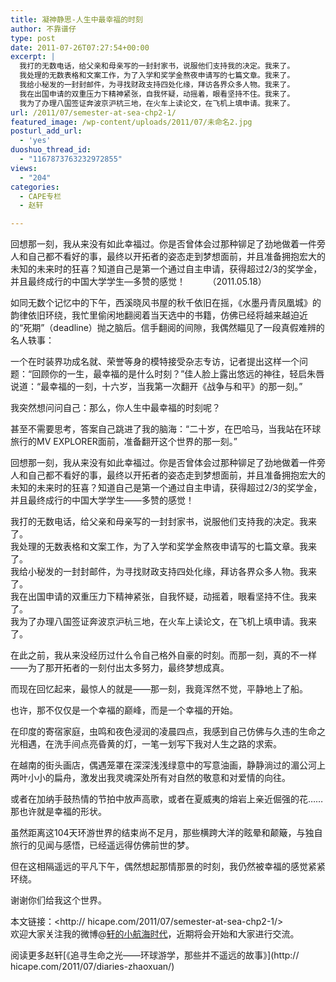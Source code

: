 ```yaml
---
title: 凝神静思-人生中最幸福的时刻
author: 不靠谱仔
type: post
date: 2011-07-26T07:27:54+00:00
excerpt: |
  我打的无数电话，给父亲和母亲写的一封封家书，说服他们支持我的决定。我来了。
  我处理的无数表格和文案工作，为了入学和奖学金熬夜申请写的七篇文章。我来了。
  我给小秘发的一封封邮件，为寻找财政支持四处化缘，拜访各界众多人物。我来了。
  我在出国申请的双重压力下精神紧张，自我怀疑，动摇着，眼看坚持不住。我来了。
  我为了办理八国签证奔波京沪杭三地，在火车上读论文，在飞机上填申请。我来了。
url: /2011/07/semester-at-sea-chp2-1/
featured_image: /wp-content/uploads/2011/07/未命名2.jpg
posturl_add_url:
  - 'yes'
duoshuo_thread_id:
  - "1167873763232972855"
views:
  - "204"
categories:
  - CAPE专栏
  - 赵轩

---
```

回想那一刻，我从来没有如此幸福过。你是否曾体会过那种铆足了劲地做着一件旁人和自己都不看好的事，最终以开拓者的姿态走到梦想面前，并且准备拥抱宏大的未知的未来时的狂喜？知道自己是第一个通过自主申请，获得超过2/3的奖学金，并且最终成行的中国大学学生—多赞的感觉！         （2011.05.18）

如同无数个记忆中的下午，西溪晓风书屋的秋千依旧在摇，《水墨丹青凤凰城》的韵律依旧环绕，我忙里偷闲地翻阅着当天选中的书籍，仿佛已经将越来越迫近的“死期”（deadline）抛之脑后。信手翻阅的间隙，我偶然瞄见了一段真假难辨的名人轶事：

一个在时装界功成名就、荣誉等身的模特接受杂志专访，记者提出这样一个问题：“回顾你的一生，最幸福的是什么时刻？”佳人脸上露出悠远的神往，轻启朱唇说道：“最幸福的一刻，十六岁，当我第一次翻开《战争与和平》的那一刻。”

我突然想问问自己：那么，你人生中最幸福的时刻呢？

甚至不需要思考，答案自己跳进了我的脑海：“二十岁，在巴哈马，当我站在环球旅行的MV EXPLORER面前，准备翻开这个世界的那一刻。”

回想那一刻，我从来没有如此幸福过。你是否曾体会过那种铆足了劲地做着一件旁人和自己都不看好的事，最终以开拓者的姿态走到梦想面前，并且准备拥抱宏大的未知的未来时的狂喜？知道自己是第一个通过自主申请，获得超过2/3的奖学金，并且最终成行的中国大学学生——多赞的感觉！

我打的无数电话，给父亲和母亲写的一封封家书，说服他们支持我的决定。我来了。  
我处理的无数表格和文案工作，为了入学和奖学金熬夜申请写的七篇文章。我来了。  
我给小秘发的一封封邮件，为寻找财政支持四处化缘，拜访各界众多人物。我来了。  
我在出国申请的双重压力下精神紧张，自我怀疑，动摇着，眼看坚持不住。我来了。  
我为了办理八国签证奔波京沪杭三地，在火车上读论文，在飞机上填申请。我来了。

在此之前，我从来没经历过什么令自己格外自豪的时刻。而那一刻，真的不一样——为了那开拓者的一刻付出太多努力，最终梦想成真。

而现在回忆起来，最惊人的就是——那一刻，我竟浑然不觉，平静地上了船。

也许，那不仅仅是一个幸福的巅峰，而是一个幸福的开始。

在印度的寄宿家庭，虫鸣和夜色浸润的凌晨四点，我感到自己仿佛与久违的生命之光相遇，在洗手间点亮昏黄的灯，一笔一划写下我对人生之路的求索。

在越南的街头画店，偶遇笼罩在深深浅浅绿意中的写意油画，静静淌过的湄公河上两叶小小的扁舟，激发出我灵魂深处所有对自然的敬意和对爱情的向往。

或者在加纳手鼓热情的节拍中放声高歌，或者在夏威夷的熔岩上亲近倔强的花……  
那也许就是幸福的形状。

虽然距离这104天环游世界的结束尚不足月，那些横跨大洋的眩晕和颠簸，与独自旅行的见闻与感悟，已经遥远得仿佛前世的梦。

但在这相隔遥远的平凡下午，偶然想起那情那景的时刻，我仍然被幸福的感觉紧紧环绕。

谢谢你们给我这个世界。

本文链接：<http:// hicape.com/2011/07/semester-at-sea-chp2-1/>  
欢迎大家关注我的微博@[轩的小航海时代][1]，近期将会开始和大家进行交流。

阅读更多赵轩[《追寻生命之光——环球游学，那些并不遥远的故事》](http:// hicape.com/2011/07/diaries-zhaoxuan/)

 [1]: http://weibo.com/semesteratsea


